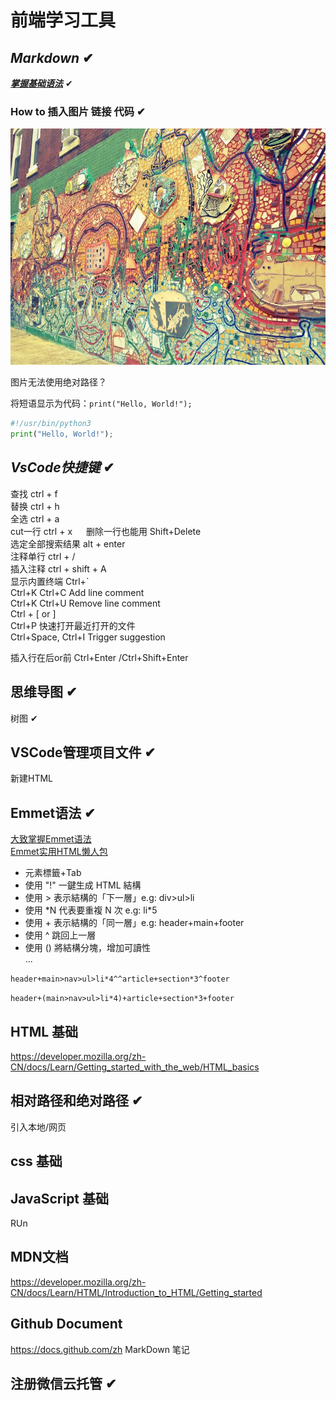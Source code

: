 # 前端学习工具

## ***Markdown***  &#10004;

***[掌握基础语法](https://markdown.com.cn/basic-syntax/images.html "悬停文字")***  &#10004;

### How to 插入图片 链接 代码 &#10004;

![这是一张壁画图片](assets/philly-magic-garden.jpg "Magic Gardens")

图片无法使用绝对路径？ 


将短语显示为代码：`print("Hello, World!");`

```python
#!/usr/bin/python3
print("Hello, World!");
```


## ***VsCode快捷键*** &#10004;
查找 ctrl + f  
替换 ctrl + h  
全选 ctrl + a  
cut一行 ctrl + x &emsp; 删除一行也能用 Shift+Delete  
选定全部搜索结果 alt + enter   
注释单行 ctrl + /  
插入注释 ctrl + shift + A  
显示内置终端  Ctrl+`  
Ctrl+K Ctrl+C Add line comment  
Ctrl+K Ctrl+U Remove line comment  
Ctrl + [ or ]  
Ctrl+P 快速打开最近打开的文件  
Ctrl+Space, Ctrl+I Trigger suggestion

插入行在后or前 Ctrl+Enter /Ctrl+Shift+Enter



## 思维导图  &#10004;
 树图  &#10004;


## VSCode管理项目文件  &#10004;
新建HTML

## Emmet语法 &#10004;
[大致掌握Emmet语法](https://code.visualstudio.com/docs/editor/emmet)  
[Emmet实用HTML懒人包](https://medium.com/%E4%B8%80%E5%80%8B%E5%B0%8F%E5%B0%8F%E5%B7%A5%E7%A8%8B%E5%B8%AB%E7%9A%84%E9%9A%A8%E6%89%8B%E7%AD%86%E8%A8%98/front-end-emmet-%E5%89%8D%E7%AB%AF%E5%BF%AB%E9%80%9F%E9%96%8B%E7%99%BC%E7%9A%84%E7%A5%9E%E5%85%B5%E5%88%A9%E5%99%A8-2cc9eac4e93d)

- 元素標籤+Tab  
- 使用 "!" 一鍵生成 HTML 結構
- 使用 > 表示結構的「下一層」e.g: div>ul>li
- 使用 *N 代表要重複 N 次 e.g: li\*5
- 使用 + 表示結構的「同一層」e.g: header+main+footer
- 使用 ^ 跳回上一層
- 使用 () 將結構分塊，增加可讀性   
...   

`header+main>nav>ul>li*4^^article+section*3^footer`

`header+(main>nav>ul>li*4)+article+section*3+footer`




## HTML 基础
https://developer.mozilla.org/zh-CN/docs/Learn/Getting_started_with_the_web/HTML_basics

## 相对路径和绝对路径 &#10004;
引入本地/网页

## css 基础

## JavaScript 基础

RUn

## MDN文档

https://developer.mozilla.org/zh-CN/docs/Learn/HTML/Introduction_to_HTML/Getting_started

## Github Document
https://docs.github.com/zh
MarkDown 笔记
## 注册微信云托管  &#10004;